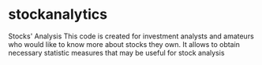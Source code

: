 # stockanalytics
Stocks' Analysis
This code is created for investment analysts and amateurs who would like to know more about stocks they own. 
It allows to obtain necessary statistic measures that may be useful for stock analysis
